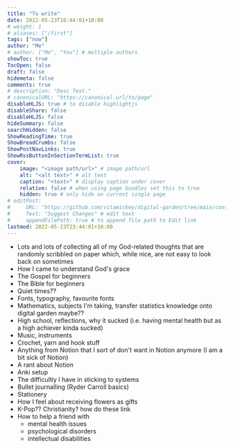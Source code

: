 ```yaml
---
title: "To write"
date: 2022-05-23T16:44:01+10:00
# weight: 1
# aliases: ["/first"]
tags: ["now"]
author: "Me"
# author: ["Me", "You"] # multiple authors
showToc: true
TocOpen: false
draft: false
hidemeta: false
comments: true
# description: "Desc Text."
# canonicalURL: "https://canonical.url/to/page"
disableHLJS: true # to disable highlightjs
disableShare: false
disableHLJS: false
hideSummary: false
searchHidden: false
ShowReadingTime: true
ShowBreadCrumbs: false
ShowPostNavLinks: true
ShowRssButtonInSectionTermList: true
cover:
    image: "<image path/url>" # image path/url
    alt: "<alt text>" # alt text
    caption: "<text>" # display caption under cover
    relative: false # when using page bundles set this to true
    hidden: true # only hide on current single page
# editPost:
#     URL: "https://github.com/vitamickey/digital-garden/tree/main/content"
#     Text: "Suggest Changes" # edit text
#     appendFilePath: true # to append file path to Edit link
lastmod: 2022-05-23T23:44:01+10:00
---
```


- Lots and lots of collecting all of my God-related thoughts that are randomly scribbled on paper which, while nice, are not easy to look back on sometimes
- How I came to understand God's grace
- The Gospel for beginners
- The Bible for beginners
- Quiet times??
- Fonts, typography, favourite fonts
- Mathematics, subjects I'm taking, transfer statistics knowledge onto digital garden maybe??
- High school, reflections, why it sucked (i.e. having mental health but as a high achiever kinda sucked)
- Music, instruments
- Crochet, yarn and hook stuff
- Anything from Notion that I sort of don't want in Notion anymore (I am a bit sick of Notion)
- A rant about Notion
- Anki setup
- The difficultiy I have in sticking to systems
- Bullet journalling (Ryder Carroll basics)
- Stationery
- How I feel about receiving flowers as gifts
- K-Pop?? Christianity? how do these link
- How to help a friend with 
    - mental health issues
    - psychological disorders
    - intellectual disabilities